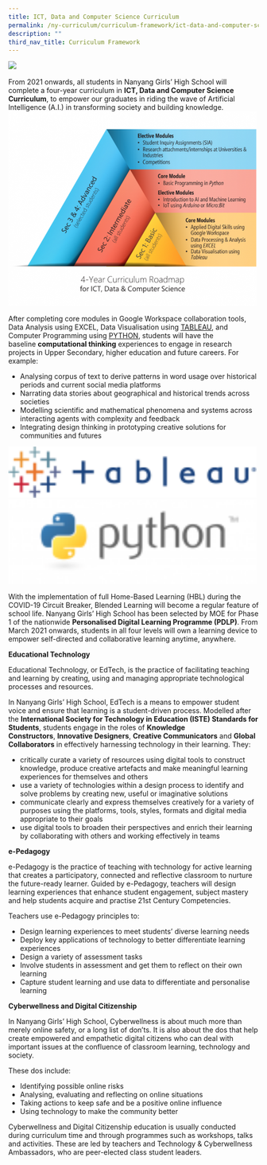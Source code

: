 ```yaml
---
title: ICT, Data and Computer Science Curriculum
permalink: /ny-curriculum/curriculum-framework/ict-data-and-computer-science-curriculum/
description: ""
third_nav_title: Curriculum Framework
---
```

<img style="width:500px" src="/images/dpp0008">
<br>

From 2021 onwards, all students in Nanyang Girls’ High School will complete a four-year curriculum in&nbsp;**ICT, Data and Computer Science Curriculum**, to empower our graduates in riding the wave of Artificial Intelligence (A.I.) in transforming society and building knowledge.
<img style="width:500px" src="/images/ict4yearroadmap1.png">
<br>


After completing core modules in Google Workspace collaboration tools, Data Analysis using EXCEL, Data Visualisation using&nbsp;[TABLEAU](https://www.tableau.com/), and Computer Programming using&nbsp;[PYTHON](https://www.python.org/), students will have the baseline&nbsp;**computational thinking**&nbsp;experiences to engage in research projects in Upper Secondary, higher education and future careers. For example:

*   Analysing corpus of text to derive patterns in word usage over historical periods and current social media platforms
*   Narrating data stories about geographical and historical trends across societies
*   Modelling scientific and mathematical phenomena and systems across interacting agents with complexity and feedback
*   Integrating design thinking in prototyping creative solutions for communities and futures
<img style="width:500px" src="/images/tableaulogo1.png">
<img style="width:500px" src="/images/pythonlogo0.png">
<br>


With the implementation of full Home-Based Learning (HBL) during the COVID-19 Circuit Breaker, Blended Learning will become a regular feature of school life. Nanyang Girls’ High School has been selected by MOE for Phase 1 of the nationwide&nbsp;**Personalised Digital Learning Programme (PDLP)**. From March 2021 onwards, students in all four levels will own a learning device to empower self-directed and collaborative learning anytime, anywhere.

**Educational Technology**

Educational Technology, or EdTech, is the practice of facilitating teaching and learning by creating, using and managing appropriate technological processes and resources.

In Nanyang Girls’ High School, EdTech is a means to empower student voice and ensure that learning is a student-driven process. Modelled after the&nbsp;**International Society for Technology in Education (ISTE) Standards for Students**, students engage in the roles of&nbsp;**Knowledge Constructors**,&nbsp;**Innovative Designers**,&nbsp;**Creative Communicators**&nbsp;and&nbsp;**Global Collaborators**&nbsp;in effectively harnessing technology in their learning. They:

*   critically curate a variety of resources using digital tools to construct knowledge, produce creative artefacts and make meaningful learning experiences for themselves and others
*   use a variety of technologies within a design process to identify and solve problems by creating new, useful or imaginative solutions
*   communicate clearly and express themselves creatively for a variety of purposes using the platforms, tools, styles, formats and digital media appropriate to their goals
*   use digital tools to broaden their perspectives and enrich their learning by collaborating with others and working effectively in teams

**e-Pedagogy**

e-Pedagogy is the practice of teaching with technology for active learning that creates a participatory, connected and reflective classroom to nurture the future-ready learner. Guided by e-Pedagogy, teachers will design learning experiences that enhance student engagement, subject mastery and help students acquire and practise 21st&nbsp;Century Competencies.

Teachers use e-Pedagogy principles to:

*   Design learning experiences to meet students’ diverse learning needs
*   Deploy key applications of technology to better differentiate learning experiences
*   Design a variety of assessment tasks
*   Involve students in assessment and get them to reflect on their own learning
*   Capture student learning and use data to differentiate and personalise learning

**Cyberwellness and Digital Citizenship**

In Nanyang Girls’ High School, Cyberwellness is about much more than merely online safety, or a long list of don’ts. It is also about the dos that help create empowered and empathetic digital citizens who can deal with important issues at the confluence of classroom learning, technology and society.

These dos include:

*   Identifying possible online risks
*   Analysing, evaluating and reflecting on online situations
*   Taking actions to keep safe and be a positive online influence
*   Using technology to make the community better

Cyberwellness and Digital Citizenship education is usually conducted during curriculum time and through programmes such as workshops, talks and activities. These are led by teachers and Technology &amp; Cyberwellness Ambassadors, who are peer-elected class student leaders.